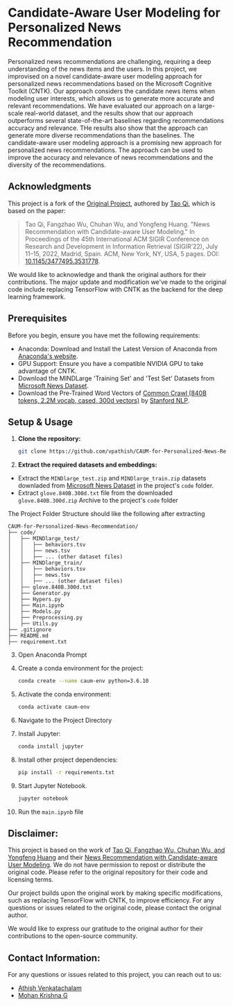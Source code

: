 # Candidate-Aware User Modeling for Personalized News Recommendation

Personalized news recommendations are challenging, requiring a deep understanding of the news items and the users. In this project, we improvised on a novel candidate-aware user modeling approach for personalized news recommendations based on the Microsoft Cognitive Toolkit (CNTK). Our approach considers the candidate news items when modeling user interests, which allows us to generate more accurate and relevant recommendations. We have evaluated our approach on a large-scale real-world dataset, and the results show that our approach outperforms several state-of-the-art baselines regarding recommendations accuracy and relevance. THe results also show that the approach can generate more diverse recommendations than the baselines. The candidate-aware user modeling approach is a
promising new approach for personalized news recommendations. The approach can be used to improve the accuracy and relevance of news recommendations and the diversity of the recommendations.

## Acknowledgments

This project is a fork of the [Original Project](https://github.com/taoqi98/CAUM/), authored by [Tao Qi](https://github.com/taoqi98), which is based on the paper:

> Tao Qi, Fangzhao Wu, Chuhan Wu, and Yongfeng Huang. "News Recommendation with Candidate-aware User Modeling." In Proceedings of the 45th International ACM SIGIR Conference on Research and Development in Information Retrieval (SIGIR’22), July 11–15, 2022, Madrid, Spain. ACM, New York, NY, USA, 5 pages. DOI: [10.1145/3477495.3531778](https://doi.org/10.1145/3477495.3531778).

We would like to acknowledge and thank the original authors for their contributions. The major update and modification we've made to the original code include replacing TensorFlow with CNTK as the backend for the deep learning framework.

## Prerequisites

Before you begin, ensure you have met the following requirements:
- Anaconda: Download and Install the Latest Version of Anaconda from [Anaconda's website](https://www.anaconda.com/distribution/).
- GPU Support: Ensure you have a compatible NVIDIA GPU to take advantage of CNTK.
- Download the MINDLarge 'Training Set' and 'Test Set' Datasets from [Microsoft News Dataset](https://msnews.github.io).
- Download the Pre-Trained Word Vectors of [Common Crawl (840B tokens, 2.2M vocab, cased, 300d vectors)](https://huggingface.co/stanfordnlp/glove/resolve/main/glove.840B.300d.zip) by [Stanford NLP](https://github.com/stanfordnlp/GloVe).

  
## Setup & Usage

1. **Clone the repository:**
   ```bash
   git clone https://github.com/vpathish/CAUM-for-Personalized-News-Recommendation.git

2. **Extract the required datasets and embeddings:**
  - Extract the `MINDlarge_test.zip` and `MINDlarge_train.zip` datasets downladed from [Microsoft News Dataset](https://msnews.github.io) in the project's `code` folder.
  - Extract `glove.840B.300d.txt` file from the downloaded `glove.840B.300d.zip` Archive to the project's `code` folder

The Project Folder Structure should like the following after extracting
```
CAUM-for-Personalized-News-Recommendation/
├── code/
│   ├── MINDlarge_test/
│   │   ├── behaviors.tsv
│   │   ├── news.tsv
│   │   ├── ... (other dataset files)
│   ├── MINDlarge_train/
│   │   ├── behaviors.tsv
│   │   ├── news.tsv
│   │   ├── ... (other dataset files)
│   ├── glove.840B.300d.txt
│   ├── Generator.py
│   ├── Hypers.py
│   ├── Main.ipynb
│   ├── Models.py
│   ├── Preprocessing.py
│   ├── Utils.py
├── .gitignore
├── README.md
├── requirement.txt

```

3. Open Anaconda Prompt

4. Create a conda environment for the project:
   ```bash
   conda create --name caum-env python=3.6.10

5. Activate the conda environment:
   ```bash
   conda activate caum-env

6. Navigate to the Project Directory

7. Install Jupyter:
   ```bash
   conda install jupyter

8. Install other project dependencies:
   ```bash
   pip install -r requirements.txt

9. Start Jupyter Notebook.
   ```bash
   jupyter notebook

10. Run the `main.ipynb` file 


## **Disclaimer:**
This project is based on the work of [Tao Qi, Fangzhao Wu, Chuhan Wu, and Yongfeng Huang](https://doi.org/10.1145/3477495.3531778) and their [News Recommendation with Candidate-aware User Modeling](https://github.com/taoqi98/CAUM/). We do not have permission to repost or distribute the original code. Please refer to the original repository for their code and licensing terms.

Our project builds upon the original work by making specific modifications, such as replacing TensorFlow with CNTK, to improve efficiency. For any questions or issues related to the original code, please contact the original author.

We would like to express our gratitude to the original author for their contributions to the open-source community.

## **Contact Information:**

For any questions or issues related to this project, you can reach out to us:

- [Athish Venkatachalam](mailto:athishv@clemson.edu)
- [Mohan Krishna G](mailto:mgunda@clemson.edu)
